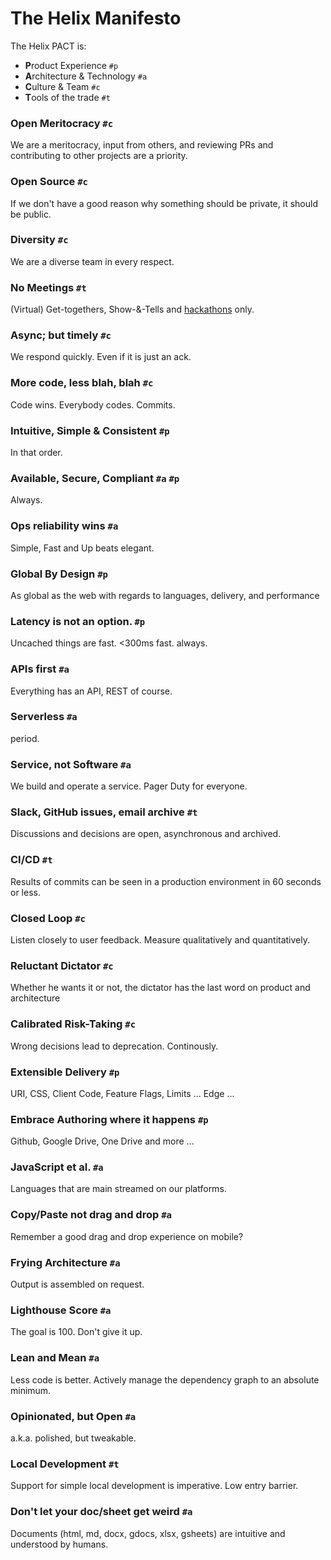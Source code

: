 # The Helix Manifesto

The Helix PACT is:

* **P**roduct Experience `#p`
* **A**rchitecture & Technology `#a`
* **C**ulture & Team `#c`
* **T**ools of the trade `#t`

### Open Meritocracy `#c`

We are a meritocracy, input from others, and reviewing PRs and contributing to other projects are a priority.

### Open Source `#c`

If we don't have a good reason why something should be private, it should be public. 

### Diversity `#c`

We are a diverse team in every respect.

### No Meetings `#t`

(Virtual) Get-togethers, Show-&-Tells and [hackathons](./hackathons/README.md) only.

### Async; but timely `#c`

We respond quickly. Even if it is just an ack.

### More code, less blah, blah `#c`

Code wins. Everybody codes. Commits.

### Intuitive, Simple & Consistent `#p`

In that order.

### Available, Secure, Compliant  `#a` `#p` 

Always.

### Ops reliability wins `#a`

Simple, Fast and Up beats elegant.

### Global By Design `#p`

As global as the web with regards to languages, delivery, and performance

### Latency is not an option. `#p`

Uncached things are fast. <300ms fast. always.

### APIs first `#a`

Everything has an API, REST of course.

### Serverless `#a`

period.

### Service, not Software `#a`

We build and operate a service. Pager Duty for everyone.

### Slack, GitHub issues, email archive `#t`

Discussions and decisions are open, asynchronous and archived.

### CI/CD `#t`

Results of commits can be seen in a production environment in 60 seconds or less.

### Closed Loop `#c`

Listen closely to user feedback. Measure qualitatively and quantitatively.

### Reluctant Dictator `#c`

Whether he wants it or not, the dictator has the last word on product and architecture

### Calibrated Risk-Taking `#c`

Wrong decisions lead to deprecation. Continously.

### Extensible Delivery `#p`

URI, CSS, Client Code, Feature Flags, Limits ... Edge ...

### Embrace Authoring where it happens `#p`

Github, Google Drive, One Drive and more ...

### JavaScript et al. `#a`

Languages that are main streamed on our platforms.

### Copy/Paste not drag and drop `#a`

Remember a good drag and drop experience on mobile?

### Frying Architecture `#a`

Output is assembled on request.

### Lighthouse Score `#a`

The goal is 100. Don't give it up.

### Lean and Mean `#a`

Less code is better. Actively manage the dependency graph to an absolute minimum.

### Opinionated, but Open `#a`

a.k.a. polished, but tweakable.

### Local Development `#t`

Support for simple local development is imperative. Low entry barrier.

### Don't let your doc/sheet get weird `#a`

Documents (html, md, docx, gdocs, xlsx, gsheets) are intuitive and understood by humans.

